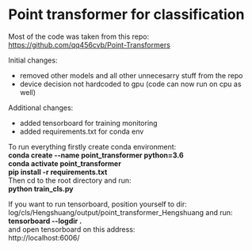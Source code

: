 # Point transformer for classification

Most of the code was taken from this repo: https://github.com/qq456cvb/Point-Transformers

Initial changes:
- removed other models and all other unnecesarry stuff from the repo
- device decision not hardcoded to gpu (code can now run on cpu as well)

Additional changes:
- added tensorboard for training monitoring
- added requirements.txt for conda env

To run everything firstly create conda environment: <br/>
<b>conda create --name point_transformer python=3.6 </b><br/>
<b>conda activate point_transformer </b> <br/>
<b>pip install -r requirements.txt </b><br/>
Then cd to the root directory and run: <br/>
<b>python train_cls.py </b>

If you want to run tensorboard, position yourself to dir: log/cls/Hengshuang/output/point_transformer_Hengshuang and run: <br/>
<b>tensorboard --logdir .</b> <br/>
and open tensorboard on this address: <br/>
http://localhost:6006/

